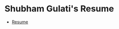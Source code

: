# Shubham Gulati's Resume

* [Resume](https://iamshgulati.github.io/resume/)
<!-- * [Cover Letter](https://github.com/shubhamgulati91/resume/raw/main/ShubhamGulati_Cover_Letter.pdf) -->

<!-- ## Résumé Preview

| Résumé -- Page. 1 |
|:---:|
| [![Résumé](https://raw.githubusercontent.com/shubhamgulati91/resume/main/images/ShubhamGulati_Resume_Page_1.png)](https://raw.githubusercontent.com/shubhamgulati91/resume/main/ShubhamGulati_Resume.pdf)  |

| Résumé -- Page. 2 |
|:---:|
| [![Résumé](https://raw.githubusercontent.com/shubhamgulati91/resume/main/images/ShubhamGulati_Resume_Page_2.png)](https://raw.githubusercontent.com/shubhamgulati91/resume/main/ShubhamGulati_Resume.pdf)  |

## Cover Letter Preview

| Cover Letter -- Page. 1 |
|:---:|
| [![Résumé](https://raw.githubusercontent.com/shubhamgulati91/resume/main/images/ShubhamGulati_Cover_Letter.png)](https://raw.githubusercontent.com/shubhamgulati91/resume/main/ShubhamGulati_Cover_Letter.pdf)  | -->
